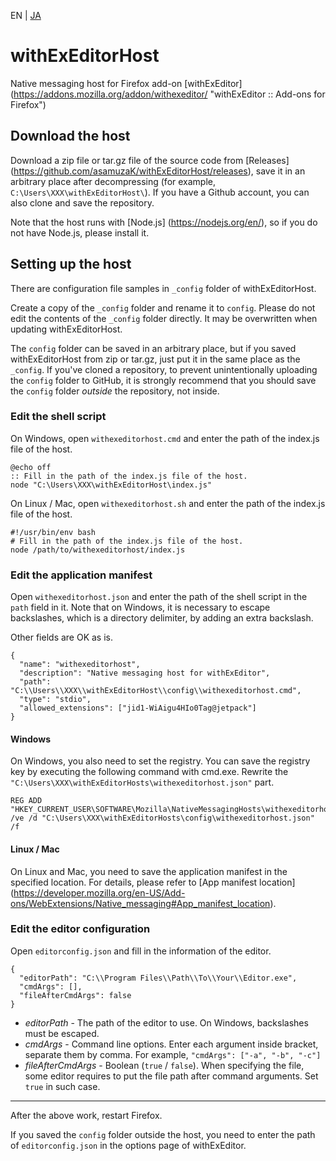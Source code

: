 EN | [JA](./README.ja.md)

# withExEditorHost
Native messaging host for Firefox add-on [withExEditor] (https://addons.mozilla.org/addon/withexeditor/ "withExEditor :: Add-ons for Firefox")

## Download the host

Download a zip file or tar.gz file of the source code from [Releases] (https://github.com/asamuzaK/withExEditorHost/releases), save it in an arbitrary place after decompressing (for example, `C:\Users\XXX\withExEditorHost\`).
If you have a Github account, you can also clone and save the repository.

Note that the host runs with [Node.js] (https://nodejs.org/en/), so if you do not have Node.js, please install it.

## Setting up the host

There are configuration file samples in `_config` folder of withExEditorHost.

Create a copy of the `_config` folder and rename it to `config`.
Please do not edit the contents of the `_config` folder directly.
It may be overwritten when updating withExEditorHost.

The `config` folder can be saved in an arbitrary place, but if you saved withExEditorHost from zip or tar.gz, just put it in the same place as the `_config`.
If you've cloned a repository, to prevent unintentionally uploading the `config` folder to GitHub, it is strongly recommend that you should save the `config` folder *outside* the repository, not inside.

### Edit the shell script

On Windows, open `withexeditorhost.cmd` and enter the path of the index.js file of the host.

```
@echo off
:: Fill in the path of the index.js file of the host.
node "C:\Users\XXX\withExEditorHost\index.js"
```

On Linux / Mac, open `withexeditorhost.sh` and enter the path of the index.js file of the host.

```
#!/usr/bin/env bash
# Fill in the path of the index.js file of the host.
node /path/to/withexeditorhost/index.js
```

### Edit the application manifest

Open `withexeditorhost.json` and enter the path of the shell script in the `path` field in it.
Note that on Windows, it is necessary to escape backslashes, which is a directory delimiter, by adding an extra backslash.

Other fields are OK as is.

```
{
  "name": "withexeditorhost",
  "description": "Native messaging host for withExEditor",
  "path": "C:\\Users\\XXX\\withExEditorHost\\config\\withexeditorhost.cmd",
  "type": "stdio",
  "allowed_extensions": ["jid1-WiAigu4HIo0Tag@jetpack"]
}
```

#### Windows

On Windows, you also need to set the registry.
You can save the registry key by executing the following command with cmd.exe.
Rewrite the `"C:\Users\XXX\withExEditorHosts\withexeditorhost.json"` part.

```
REG ADD "HKEY_CURRENT_USER\SOFTWARE\Mozilla\NativeMessagingHosts\withexeditorhost" /ve /d "C:\Users\XXX\withExEditorHosts\config\withexeditorhost.json" /f
```

#### Linux / Mac

On Linux and Mac, you need to save the application manifest in the specified location.
For details, please refer to [App manifest location] (https://developer.mozilla.org/en-US/Add-ons/WebExtensions/Native_messaging#App_manifest_location).

### Edit the editor configuration

Open `editorconfig.json` and fill in the information of the editor.

```
{
  "editorPath": "C:\\Program Files\\Path\\To\\Your\\Editor.exe",
  "cmdArgs": [],
  "fileAfterCmdArgs": false
}
```

* *editorPath* - The path of the editor to use. On Windows, backslashes must be escaped.
* *cmdArgs* - Command line options. Enter each argument inside bracket, separate them by comma. For example, `"cmdArgs": ["-a", "-b", "-c"]`
* *fileAfterCmdArgs* - Boolean (`true` / `false`). When specifying the file, some editor requires to put the file path after command arguments. Set `true` in such case.

***

After the above work, restart Firefox.

If you saved the `config` folder outside the host, you need to enter the path of `editorconfig.json` in the options page of withExEditor.
